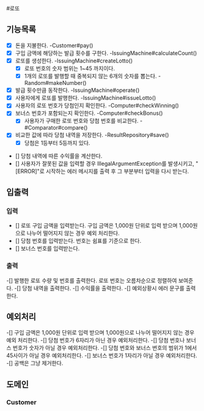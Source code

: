 #로또

## 기능목록

- [x] 돈을 지불한다. -Customer#pay()
- [x] 구입 금액에 해당하는 발급 횟수를 구한다. -IssuingMachine#calculateCount()
- [x] 로또를 생성한다. -IssuingMachine#createLotto()
  - [x] 로또 번호의 숫자 범위는 1~45 까지이다.
  - [x] 1개의 로또를 발행할 때 중복되지 않는 6개의 숫자를 뽑는다. -Random#makeNumber()
- [x] 발급 횟수만큼 동작한다. -IssuingMachine#operate()
-[x] 사용자에게 로또를 발행한다. -IssuingMachine#issueLotto()
- [x] 사용자의 로또 번호가 당첨인지 확인한다. -Computer#checkWinning()
- [x] 보너스 번호가 포함되는지 확인한다. -Computer#checkBonus()
  - [x] 사용자가 구매한 로또 번호와 당첨 번호를 비교한다. -#Comparator#compare()
- [x] 비교한 값에 따라 당첨 내역을 저장한다. -ResultRepository#save()
  - [x] 당첨은 1등부터 5등까지 있다.
- [] 당첨 내역에 따른 수익률을 계산한다.
- [] 사용자가 잘못된 값을 입력할 경우 IllegalArgumentException를 발생시키고, "[ERROR]"로 시작하는 에러 메시지를 출력 후 그 부분부터 입력을 다시 받는다.

## 입출력 
### 입력
- [] 로또 구입 금액을 입력받는다. 구입 금액은 1,000원 단위로 입력 받으며 1,000원으로 나누어 떨어지지 않는 경우 예외 처리한다.
- [] 당첨 번호를 입력받는다. 번호는 쉼표를 기준으로 한다.
- [] 보너스 번호를 입력받는다. 

### 출력
-[] 발행한 로또 수량 및 번호를 출력한다. 로또 번호는 오름차순으로 정렬하여 보여준다.
-[] 당첨 내역을 출력한다.
-[] 수익률을 출력한다.
-[] 예외상황시 에러 문구를 출력한다.

## 예외처리
-[] 구입 금액은 1,000원 단위로 입력 받으며 1,000원으로 나누어 떨어지지 않는 경우 예외 처리한다.
-[] 당첨 번호가 6자리가 아닌 경우 예외처리한다.
-[] 당첨 번호나 보너스 번호가 숫자가 아닐 경우 예외처리한다.
-[] 당첨 번호와 보너스 번호의 범위가 1에서 45사이가 아닐 경우 예외처리한다.
-[] 보너스 번호가 1자리가 아닐 경우 예외처리한다. 
-[] 공백은 그냥 제거한다. 


## 도메인

### Customer

